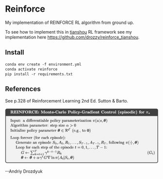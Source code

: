 # Reinforce

My implementation of REINFORCE RL algorithm from ground up.

To see how to implement this in [tianshou](https://github.com/thu-ml/tianshou) RL framework see my implementation here https://github.com/drozzy/reinforce_tianshou.

## Install

    conda env create -f environment.yml
    conda activate reinforce
    pip install -r requirements.txt

## References

See p.328 of Reinforcement Learning 2nd Ed. Sutton & Barto.

![](reinforce_fig.png)

--Andriy Drozdyuk
